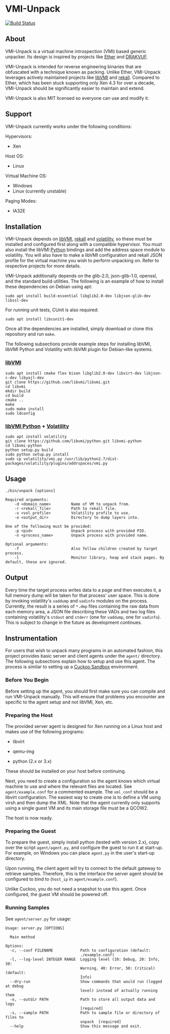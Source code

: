 # VMI-Unpack

[![Build Status](https://travis-ci.org/carter-yagemann/vmi-unpack.svg?branch=master)](https://travis-ci.org/carter-yagemann/vmi-unpack)

## About

VMI-Unpack is a virtual machine introspection (VMI) based generic unpacker. Its
design is inspired by projects like [Ether](http://ether.gtisc.gatech.edu/) and
[DRAKVUF](https://github.com/tklengyel/drakvuf).

VMI-Unpack is intended for reverse engineering binaries that are obfuscated with
a technique known as packing. Unlike Ether, VMI-Unpack leverages actively
maintained projects like [libVMI](https://github.com/libvmi/libvmi) and
[rekall](https://github.com/google/rekall). Compared to Ether, which has been
stuck supporting only Xen 4.3 for over a decade, VMI-Unpack should be
significantly easier to maintain and extend.

VMI-Unpack is also MIT licensed so everyone can use and modify it.

## Support

VMI-Unpack currently works under the following conditions:

Hypervisors:
* Xen

Host OS:
* Linux

Virtual Machine OS:
* Windows
* Linux (currently unstable)

Paging Modes:
* IA32E

## Installation

VMI-Unpack depends on [libVMI](https://github.com/libvmi/libvmi),
[rekall](https://github.com/google/rekall) and
[volatility](https://github.com/volatilityfoundation/volatility),
so these must be installed and
configured first along with a compatible hypervisor. You must also install
the libVMI [Python](https://github.com/libvmi/python) bindings and add the
address space module to volatility. You will also have to make
a libVMI configuration and rekall JSON profile for the virtual machine you wish
to perform unpacking on. Refer to respective projects for more details.

VMI-Unpack additionally depends on the glib-2.0, json-glib-1.0, openssl, and the standard
build utilities. The following is an example of how to install these
dependencies on Debian using apt:

    sudo apt install build-essential libglib2.0-dev libjson-glib-dev libssl-dev

For running unit tests, CUnit is also required:

    sudo apt install libcunit1-dev

Once all the dependencies are installed, simply download or clone this
repository and run `make`.

The following subsections provide example steps for installing libVMI, libVMI Python
and Volatility with libVMI plugin for Debian-like systems.

### [libVMI](https://github.com/libvmi/libvmi)

```
sudo apt install cmake flex bison libglib2.0-dev libvirt-dev libjson-c-dev libyajl-dev
git clone https://github.com/libvmi/libvmi.git
cd libvmi
mkdir build
cd build
cmake ..
make
sudo make install
sudo ldconfig
```

### [libVMI Python](https://github.com/libvmi/python) + [Volatility](https://github.com/volatilityfoundation/volatility)

```
sudo apt install volatility
git clone https://github.com/libvmi/python.git libvmi-python
cd libvmi-python
python setup.py build
sudo python setup.py install
sudo cp volatility/vmi.py /usr/lib/python2.7/dist-packages/volatility/plugins/addrspaces/vmi.py
```

## Usage

```
./bin/unpack [options]

Required arguments:
    -d <domain_name>         Name of VM to unpack from.
    -r <rekall_file>         Path to rekall file.
    -v <vol_profile>         Volatility profile to use.
    -o <output_dir>          Directory to dump layers into.

One of the following must be provided:
    -p <pid>                 Unpack process with provided PID.
    -n <process_name>        Unpack process with provided name.

Optional arguments:
    -f                       Also follow children created by target process.
    -l                       Monitor library, heap and stack pages. By default, these are ignored.
```

## Output

Every time the target process writes data to a page and then executes it, a full memory
dump will be taken for that process' user space. This is done by invoking volatility's
`vaddump` and `vadinfo` modules on the process. Currently, the result is a series of `*.dmp`
files containing the raw data from each memory area, a JSON file describing these VADs
and two log files containing volatility's `stdout` and `stderr` (one for `vaddump`, one for `vadinfo`).
This is subject to change in the future as development continues.

## Instrumentation

For users that wish to unpack many programs in an automated fashion, this project
provides basic server and client agents under the `agent/` directory. The following
subsections explain how to setup and use this agent. The process is similar to setting
up a [Cuckoo Sandbox](https://cuckoosandbox.org/) environment.

### Before You Begin

Before setting up the agent, you should first make sure you can compile and run
VMI-Unpack manually. This will ensure that problems you encounter are specific to
the agent setup and not libVMI, Xen, etc.

### Preparing the Host

The provided server agent is designed for Xen running on a Linux host and makes use of
the following programs:

* libvirt

* qemu-img

* python (2.x or 3.x)

These should be installed on your host before continuing.

Next, you need to create a configuration so the agent knows which virtual machine
to use and where the relevant files are located. See `agent/example.conf` for a
commented example. The `xml_conf` should be a libvirt configuration. The easiest
way to create one is to define a VM using virsh and then dump the XML.
Note that the agent currently only supports using a single guest VM and its main
storage file must be a QCOW2.

The host is now ready.

### Preparing the Guest

To prepare the guest, simply install python (tested with version 2.x), copy over
the script `agent/agent.py`, and configure the guest to run it at start-up. For
example, on Windows you can place `agent.py` in the user's start-up directory.

Upon running, the client agent will try to connect to the default gateway to
retrieve samples. Therefore, this is the interface the server agent should be
configured to bind to (`host_ip` in `agent/example.conf`).

Unlike Cuckoo, you do not need a snapshot to use this agent. Once configured,
the guest VM should be powered off.

### Running Samples

See `agent/server.py` for usage:

```
Usage: server.py [OPTIONS]

  Main method

Options:
  -c, --conf FILENAME            Path to configuration (default:
                                 ./example.conf)
  -l, --log-level INTEGER RANGE  Logging level (10: Debug, 20: Info, 30:
                                 Warning, 40: Error, 50: Critical) (default:
                                 Info)
  --dry-run                      Show commands that would run (logged at debug
                                 level) instead of actually running them
  -o, --outdir PATH              Path to store all output data and logs
                                 [required]
  -s, --sample PATH              Path to sample file or directory of files to
                                 unpack  [required]
  --help                         Show this message and exit.
```

